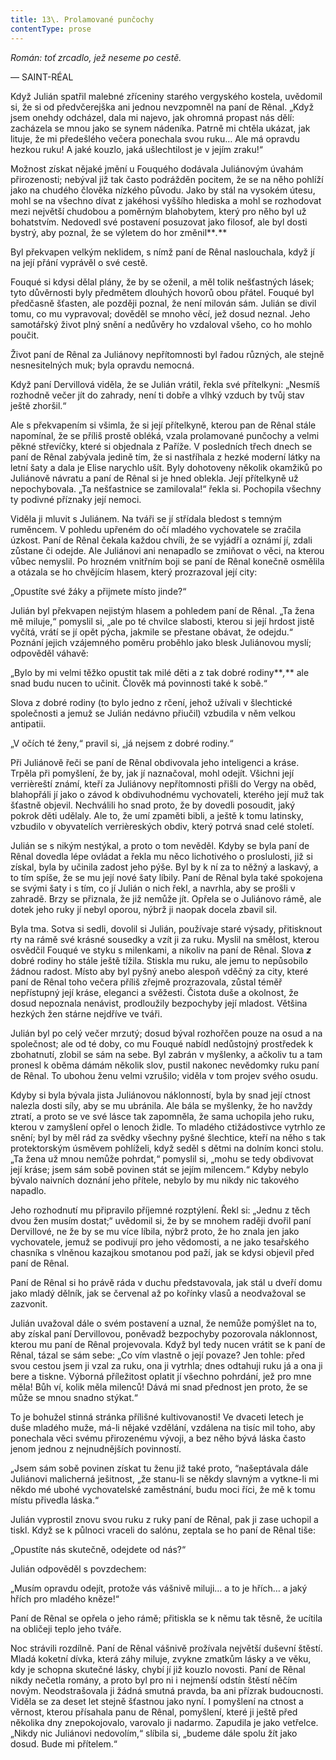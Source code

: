 ```yaml
---
title: 13\. Prolamované punčochy
contentType: prose
---
```


<section>

_Román: toť zrcadlo, jež neseme po cestě._  

— SAINT-RÉAL

Když Julián spatřil malebné zříceniny starého vergyského kostela, uvědomil si, že si od předvčerejška ani jednou nevzpomněl na paní de Rênal. „Když jsem onehdy odcházel, dala mi najevo, jak ohromná propast nás dělí: zacházela se mnou jako se synem nádeníka. Patrně mi chtěla ukázat, jak lituje, že mi předešlého večera ponechala svou ruku… Ale má opravdu hezkou ruku! A jaké kouzlo, jaká ušlechtilost je v jejím zraku!“

Možnost získat nějaké jmění u Fouquého dodávala Juliánovým úvahám přirozenosti; nebýval již tak často podrážděn pocitem, že se na něho pohlíží jako na chudého člověka nízkého původu. Jako by stál na vysokém útesu, mohl se na všechno dívat z jakéhosi vyššího hlediska a mohl se rozhodovat mezi největší chudobou a poměrným blahobytem, který pro něho byl už bohatstvím. Nedovedl své postavení posuzovat jako filosof, ale byl dosti bystrý, aby poznal, že se výletem do hor změnil**_._**

Byl překvapen velkým neklidem, s nímž paní de Rênal naslouchala, když jí na její přání vyprávěl o své cestě.

Fouqué si kdysi dělal plány, že by se oženil, a měl tolik nešťastných lásek; tyto důvěrnosti byly předmětem dlouhých hovorů obou přátel. Fouqué byl předčasně šťasten, ale později poznal, že není milován sám. Julián se divil tomu, co mu vypravoval; dověděl se mnoho věcí, jež dosud neznal. Jeho samotářský život plný snění a nedůvěry ho vzdaloval všeho, co ho mohlo poučit.

Život paní de Rênal za Juliánovy nepřítomnosti byl řadou různých, ale stejně nesnesitelných muk; byla opravdu nemocná.

Když paní Dervillová viděla, že se Julián vrátil, řekla své přítelkyni: „Nesmíš rozhodně večer jít do zahrady, není ti dobře a vlhký vzduch by tvůj stav ještě zhoršil.“

Ale s překvapením si všimla, že si její přítelkyně, kterou pan de Rênal stále napomínal, že se příliš prostě obléká, vzala prolamované punčochy a velmi pěkné střevíčky, které si objednala z Paříže. V posledních třech dnech se paní de Rênal zabývala jedině tím, že si nastříhala z hezké moderní látky na letní šaty a dala je Elise narychlo ušít. Byly dohotoveny několik okamžiků po Juliánově návratu a paní de Rênal si je hned oblekla. Její přítelkyně už nepochybovala. „Ta nešťastnice se zamilovala!“ řekla si. Pochopila všechny ty podivné příznaky její nemoci.

Viděla ji mluvit s Juliánem. Na tváři se jí střídala bledost s temným ruměncem. V pohledu upřeném do očí mladého vychovatele se zračila úzkost. Paní de Rênal čekala každou chvíli, že se vyjádří a oznámí jí, zdali zůstane či odejde. Ale Juliánovi ani nenapadlo se zmiňovat o věci, na kterou vůbec nemyslil. Po hrozném vnitřním boji se paní de Rênal konečně osmělila a otázala se ho chvějícím hlasem, který prozrazoval její city:

„Opustíte své žáky a přijmete místo jinde?“

Julián byl překvapen nejistým hlasem a pohledem paní de Rênal. „Ta žena mě miluje,“ pomyslil si, „ale po té chvilce slabosti, kterou si její hrdost jistě vyčítá, vrátí se jí opět pýcha, jakmile se přestane obávat, že odejdu.“ Poznání jejich vzájemného poměru proběhlo jako blesk Juliánovou myslí; odpověděl váhavě:

„Bylo by mi velmi těžko opustit tak milé děti a z tak dobré rodiny**_,_** ale snad budu nucen to učinit. Člověk má povinnosti také k sobě.“

Slova z dobré rodiny (to bylo jedno z rčení, jehož užívali v šlechtické společnosti a jemuž se Julián nedávno přiučil) vzbudila v něm velkou antipatii.

„V očích té ženy,“ pravil si, „já nejsem z dobré rodiny.“

Při Juliánově řeči se paní de Rênal obdivovala jeho inteligenci a kráse. Trpěla při pomyšlení, že by, jak jí naznačoval, mohl odejít. Všichni její verrièreští známí, kteří za Juliánovy nepřítomnosti přišli do Vergy na oběd, blahopřáli jí jako o závod k obdivuhodnému vychovateli, kterého její muž tak šťastně objevil. Nechválili ho snad proto, že by dovedli posoudit, jaký pokrok děti udělaly. Ale to, že umí zpaměti bibli, a ještě k tomu latinsky, vzbudilo v obyvatelích verrièreských obdiv, který potrvá snad celé století.

Julián se s nikým nestýkal, a proto o tom nevěděl. Kdyby se byla paní de Rênal dovedla lépe ovládat a řekla mu něco lichotivého o proslulosti, již si získal, byla by učinila zadost jeho pýše. Byl by k ní za to něžný a laskavý, a to tím spíše, že se mu její nové šaty líbily. Paní de Rênal byla také spokojena se svými šaty i s tím, co jí Julián o nich řekl, a navrhla, aby se prošli v zahradě. Brzy se přiznala, že již nemůže jít. Opřela se o Juliánovo rámě, ale dotek jeho ruky jí nebyl oporou, nýbrž ji naopak docela zbavil sil.

Byla tma. Sotva si sedli, dovolil si Julián, používaje staré výsady, přitisknout rty na rámě své krásné sousedky a vzít ji za ruku. Myslil na smělost, kterou osvědčil Fouqué ve styku s milenkami, a nikoliv na paní de Rênal. Slova **_z_** dobré rodiny ho stále ještě tížila. Stiskla mu ruku, ale jemu to nepůsobilo žádnou radost. Místo aby byl pyšný anebo alespoň vděčný za city, které paní de Rênal toho večera příliš zřejmě prozrazovala, zůstal téměř nepřístupný její kráse, eleganci a svěžesti. Čistota duše a okolnost, že dosud nepoznala nenávist, prodloužily bezpochyby její mladost. Většina hezkých žen stárne nejdříve ve tváři.

Julián byl po celý večer mrzutý; dosud býval rozhořčen pouze na osud a na společnost; ale od té doby, co mu Fouqué nabídl nedůstojný prostředek k zbohatnutí, zlobil se sám na sebe. Byl zabrán v myšlenky, a ačkoliv tu a tam pronesl k oběma dámám několik slov, pustil nakonec nevědomky ruku paní de Rênal. To ubohou ženu velmi vzrušilo; viděla v tom projev svého osudu.

Kdyby si byla bývala jista Juliánovou náklonností, byla by snad její ctnost nalezla dosti síly, aby se mu ubránila. Ale bála se myšlenky, že ho navždy ztratí, a proto se ve své lásce tak zapomněla, že sama uchopila jeho ruku, kterou v zamyšlení opřel o lenoch židle. To mladého ctižádostivce vytrhlo ze snění; byl by měl rád za svědky všechny pyšné šlechtice, kteří na něho s tak protektorským úsměvem pohlíželi, když seděl s dětmi na dolním konci stolu. „Ta žena už mnou nemůže pohrdat,“ pomyslil si, „mohu se tedy obdivovat její kráse; jsem sám sobě povinen stát se jejím milencem.“ Kdyby nebylo bývalo naivních doznání jeho přítele, nebylo by mu nikdy nic takového napadlo.

Jeho rozhodnutí mu připravilo příjemné rozptýlení. Řekl si: „Jednu z těch dvou žen musím dostat;“ uvědomil si, že by se mnohem raději dvořil paní Dervillové, ne že by se mu více líbila, nýbrž proto, že ho znala jen jako vychovatele, jemuž se podivují pro jeho vědomosti, a ne jako tesařského chasníka s vlněnou kazajkou smotanou pod paží, jak se kdysi objevil před paní de Rênal.

Paní de Rênal si ho právě ráda v duchu představovala, jak stál u dveří domu jako mladý dělník, jak se červenal až po kořínky vlasů a neodvažoval se zazvonit.

Julián uvažoval dále o svém postavení a uznal, že nemůže pomýšlet na to, aby získal paní Dervillovou, poněvadž bezpochyby pozorovala náklonnost, kterou mu paní de Rênal projevovala. Když byl tedy nucen vrátit se k paní de Rênal, tázal se sám sebe: „Co vím vlastně o její povaze? Jen tohle: před svou cestou jsem ji vzal za ruku, ona ji vytrhla; dnes odtahuji ruku já a ona ji bere a tiskne. Výborná příležitost oplatit jí všechno pohrdání, jež pro mne měla! Bůh ví, kolik měla milenců! Dává mi snad přednost jen proto, že se může se mnou snadno stýkat.“

To je bohužel stinná stránka přílišné kultivovanosti! Ve dvaceti letech je duše mladého muže, má-li nějaké vzdělání, vzdálena na tisíc mil toho, aby ponechala věci svému přirozenému vývoji, a bez něho bývá láska často jenom jednou z nejnudnějších povinností.

„Jsem sám sobě povinen získat tu ženu již také proto, “našeptávala dále Juliánovi malicherná ješitnost, „že stanu-li se někdy slavným a vytkne-li mi někdo mé ubohé vychovatelské zaměstnání, budu moci říci, že mě k tomu místu přivedla láska.“

Julián vyprostil znovu svou ruku z ruky paní de Rênal, pak ji zase uchopil a tiskl. Když se k půlnoci vraceli do salónu, zeptala se ho paní de Rênal tiše:

„Opustíte nás skutečně, odejdete od nás?“

Julián odpověděl s povzdechem:

„Musím opravdu odejít, protože vás vášnivě miluji… a to je hřích… a jaký hřích pro mladého kněze!“

Paní de Rênal se opřela o jeho rámě; přitiskla se k němu tak těsně, že ucítila na obličeji teplo jeho tváře.

Noc strávili rozdílně. Paní de Rênal vášnivě prožívala největší duševní štěstí. Mladá koketní dívka, která záhy miluje, zvykne zmatkům lásky a ve věku, kdy je schopna skutečné lásky, chybí jí již kouzlo novosti. Paní de Rênal nikdy nečetla romány, a proto byl pro ni i nejmenší odstín štěstí něčím novým. Neodstrašovala ji žádná smutná pravda, ba ani přízrak budoucnosti. Viděla se za deset let stejně šťastnou jako nyní. I pomyšlení na ctnost a věrnost, kterou přísahala panu de Rênal, pomyšlení, které ji ještě před několika dny znepokojovalo, varovalo ji nadarmo. Zapudila je jako vetřelce. „Nikdy nic Juliánovi nedovolím,“ slíbila si, „budeme dále spolu žít jako dosud. Bude mi přítelem.“

</section>

[^1]: V mincích po 6 francích.

[^2]: Citáty z Byrona jsou v překladu Pavla Eisnera.

[^3]: Hrdinka veršované povídky ,,Paní z Vergy“ hynoucí v domnění, že ji zradil milenec.

[^4]: Překlad J. V. Sládka.

[^5]: Náboženské spolky služebnictva, jejichž prostřednictvím církev získávala spojence v šlechtických domech.

[^6]: Podívejte se na stranu 130.

[^7]: Věřte mi.

[^8]: Co je psáno, to je dáno.

[^9]: Chytrému napověz.

[^10]: Buď zdráv a miluj mě.

[^11]: Viz v Louvru vévodu Františka Aquitánského, odkládajícího přilbu a beroucího na sebe mnišský hábit, č. 1130 (_pozn. aut._).

[^12]: Francouzská mystička.

[^13]: Venkove, kdy tě spatřím (citát je však z Horatia).

[^14]: Jsem při tobě, je to moje dílo.

[^15]: Proslulý kejklíř (pozn. autora).

[^16]: Rossiniho opera.

[^17]: To mluví nespokojenec (poznámka Molièrova k Tartuffovi). _Pozn. autora._

[^18]: Biskup a ministr narozený v Besançonu.

[^19]: Redaktoři satirického časopisu, uvěznění pro urážku vlády.

[^20]: Musím se potrestat, jestliže jsem příliš milovala.

[^21]: Syn zedníka, který velel části roajalistické armády při vendéském povstání.

[^22]: Slavný kazatel.

[^23]: Jestliže dovolí osud.

[^24]: Od této chvíle již neřeknu ani slovo.

[^25]: Zde mluví z něho jakobín (_Pozn. aut.)._

[^26]: Od La Fontaina; podle nich je „manželský svazek tísnivým ortelem“.
